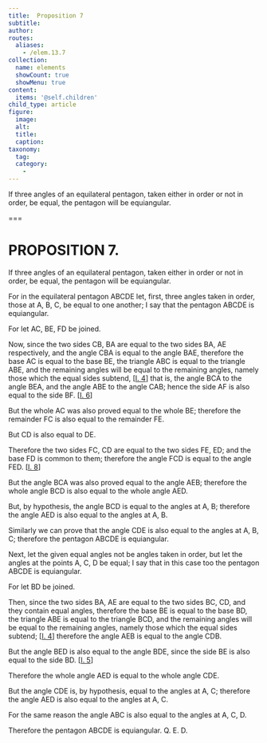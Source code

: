 ```yaml
---
title:  Proposition 7
subtitle: 
author:
routes:
  aliases:
    - /elem.13.7
collection:
  name: elements
  showCount: true
  showMenu: true
content:
  items: '@self.children'
child_type: article
figure:
  image:
  alt:
  title:
  caption:
taxonomy:
  tag:
  category:
    - 
---
```


<p><hi rend="ital">If three angles of an equilateral pentagon, taken either in order or not in order</hi>, <hi rend="ital">be equal</hi>, <hi rend="ital">the pentagon will be equiangular.</hi>
      </p>

===

<h1>PROPOSITION 7.</h1>
<p><span class="ital">If three angles of an equilateral pentagon, taken either in order or not in order</span>, <span class="ital">be equal</span>, <span class="ital">the pentagon will be equiangular.</span>
      </p>

<p>For in the equilateral pentagon <span class="ital">ABCDE</span> let, first, three angles taken in order, those at <span class="ital">A</span>, <span class="ital">B</span>, <span class="ital">C</span>, be equal to one another; I say that the pentagon <span class="ital">ABCDE</span> is equiangular. 
      </p>

<p>For let <span class="ital">AC</span>, <span class="ital">BE</span>, <span class="ital">FD</span> be joined. </p>

<p>Now, since the two sides <span class="ital">CB</span>, <span class="ital">BA</span> are equal to the two sides <span class="ital">BA</span>, <span class="ital">AE</span> respectively, and the angle <span class="ital">CBA</span> is equal to the angle <span class="ital">BAE</span>, therefore the base <span class="ital">AC</span> is equal to the base <span class="ital">BE</span>, the triangle <span class="ital">ABC</span> is equal to the triangle <span class="ital">ABE</span>, and the remaining angles will be equal to the remaining angles, namely those which the equal sides subtend, [<a href="/elem.1.4">I. 4</a>] that is, the angle <span class="ital">BCA</span> to the angle <span class="ital">BEA</span>, and the angle <span class="ital">ABE</span> to the angle <span class="ital">CAB</span>; hence the side <span class="ital">AF</span> is also equal to the side <span class="ital">BF</span>. [<a href="/elem.1.6">I. 6</a>] <pb n="452"/></p>

<p>But the whole <span class="ital">AC</span> was also proved equal to the whole <span class="ital">BE</span>; therefore the remainder <span class="ital">FC</span> is also equal to the remainder <span class="ital">FE</span>. </p>

<p>But <span class="ital">CD</span> is also equal to <span class="ital">DE</span>. </p>

<p>Therefore the two sides <span class="ital">FC</span>, <span class="ital">CD</span> are equal to the two sides <span class="ital">FE</span>, <span class="ital">ED</span>; and the base <span class="ital">FD</span> is common to them; therefore the angle <span class="ital">FCD</span> is equal to the angle <span class="ital">FED</span>. [<a href="/elem.1.8">I. 8</a>] </p>

<p>But the angle <span class="ital">BCA</span> was also proved equal to the angle <span class="ital">AEB</span>; therefore the whole angle <span class="ital">BCD</span> is also equal to the whole angle <span class="ital">AED</span>. </p>

<p>But, by hypothesis, the angle <span class="ital">BCD</span> is equal to the angles at <span class="ital">A</span>, <span class="ital">B</span>; therefore the angle <span class="ital">AED</span> is also equal to the angles at <span class="ital">A</span>, <span class="ital">B</span>. </p>

<p>Similarly we can prove that the angle <span class="ital">CDE</span> is also equal to the angles at <span class="ital">A</span>, <span class="ital">B</span>, <span class="ital">C</span>; therefore the pentagon <span class="ital">ABCDE</span> is equiangular. </p>

<p>Next, let the given equal angles not be angles taken in order, but let the angles at the points <span class="ital">A</span>, <span class="ital">C</span>, <span class="ital">D</span> be equal; I say that in this case too the pentagon <span class="ital">ABCDE</span> is equiangular. </p>

<p>For let <span class="ital">BD</span> be joined. </p>

<p>Then, since the two sides <span class="ital">BA</span>, <span class="ital">AE</span> are equal to the two sides <span class="ital">BC</span>, <span class="ital">CD</span>, and they contain equal angles, therefore the base <span class="ital">BE</span> is equal to the base <span class="ital">BD</span>, the triangle <span class="ital">ABE</span> is equal to the triangle <span class="ital">BCD</span>, and the remaining angles will be equal to the remaining angles, namely those which the equal sides subtend; [<a href="/elem.1.4">I. 4</a>] therefore the angle <span class="ital">AEB</span> is equal to the angle <span class="ital">CDB</span>. </p>

<p>But the angle <span class="ital">BED</span> is also equal to the angle <span class="ital">BDE</span>, since the side <span class="ital">BE</span> is also equal to the side <span class="ital">BD</span>. [<a href="/elem.1.5">I. 5</a>] </p>

<p>Therefore the whole angle <span class="ital">AED</span> is equal to the whole angle <span class="ital">CDE</span>. </p>

<p>But the angle <span class="ital">CDE</span> is, by hypothesis, equal to the angles at <span class="ital">A</span>, <span class="ital">C</span>; therefore the angle <span class="ital">AED</span> is also equal to the angles at <span class="ital">A</span>, <span class="ital">C</span>. <pb n="453"/></p>

<p>For the same reason the angle <span class="ital">ABC</span> is also equal to the angles at <span class="ital">A</span>, <span class="ital">C</span>, <span class="ital">D</span>. </p>

<p>Therefore the pentagon <span class="ital">ABCDE</span> is equiangular. Q. E. D.</p>
